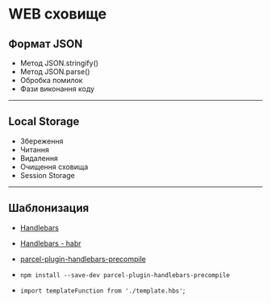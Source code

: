 # WEB сховище

## Формат JSON

- Метод JSON.stringify()
- Метод JSON.parse()
- Обробка помилок
- Фази виконання коду

---

## Local Storage

- Збереження
- Читання
- Видалення
- Очищення сховища
- Session Storage

---
## Шаблонизация

- [Handlebars](https://handlebarsjs.com/)
- [Handlebars - habr](https://habr.com/ru/post/273581/)
- [parcel-plugin-handlebars-precompile](https://www.npmjs.com/package/parcel-plugin-handlebars-precompile)

- `npm install --save-dev parcel-plugin-handlebars-precompile`
- `import templateFunction from './template.hbs'`;
